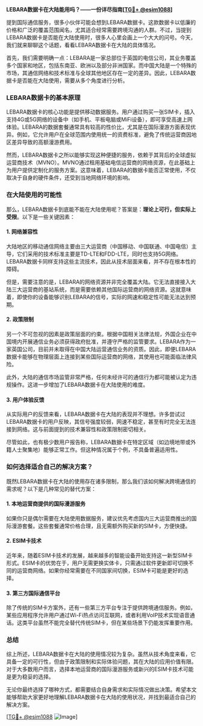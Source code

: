 **LEBARA数据卡在大陆能用吗？——一份详尽指南[[TG💪+ @esim1088](https://t.me/s/esim1088)]**

提到国际通信服务，很多小伙伴可能会想到LEBARA数据卡。这款数据卡以低廉的价格和广泛的覆盖范围闻名，尤其适合经常需要跨境沟通的人群。不过，当提到LEBARA数据卡是否能在大陆使用时，很多人心里会画上一个大大的问号。今天，我们就来聊聊这个话题，看看LEBARA数据卡在大陆的具体情况。

首先，我们需要明确一点：LEBARA是一家总部位于英国的电信公司，其业务覆盖多个国家和地区，包括东南亚、欧洲以及部分非洲国家。而中国大陆是一个特殊的市场，其通信网络和技术标准与全球其他地区存在一定的差异。因此，LEBARA数据卡是否能在大陆使用，需要从多个角度进行分析。

### LEBARA数据卡的基本原理

LEBARA数据卡的核心功能是提供移动数据服务。用户通过购买一张SIM卡，插入支持4G或5G网络的设备中（如手机、平板电脑或MiFi设备），即可享受高速上网体验。LEBARA的数据套餐通常具有较高的性价比，尤其是在国际漫游方面表现优异。例如，它允许用户在全球范围内使用统一的资费标准，避免了传统运营商因地区差异导致的高额漫游费用。

然而，LEBARA数据卡之所以能够实现这种便捷的服务，依赖于其背后的全球虚拟运营商技术（MVNO）。MVNO通过租用基础电信运营商的网络资源，在此基础上为用户提供定制化的服务方案。这意味着，LEBARA的数据卡能否正常使用，不仅取决于自身的硬件条件，还受到当地网络环境的影响。

### 在大陆使用的可能性

那么，LEBARA数据卡到底能不能在大陆使用呢？答案是：**理论上可行，但实际上受限**。以下是一些关键因素：

#### 1. **网络兼容性**
大陆地区的移动通信网络主要由三大运营商（中国移动、中国联通、中国电信）主导，它们采用的技术标准主要是TD-LTE和FDD-LTE，同时也支持5G网络。LEBARA数据卡同样支持这些主流技术，因此从技术层面来看，并不存在根本性的障碍。

但是，需要注意的是，LEBARA的网络资源并非完全覆盖大陆。它无法直接接入大陆三大运营商的基站系统，而是需要依赖其他国际运营商的网络资源。这就意味着，即使你的设备能够识别LEBARA的信号，实际的网速和稳定性可能无法达到预期。

#### 2. **政策限制**
另一个不可忽视的因素是政策层面的约束。根据中国相关法律法规，外国企业在中国境内开展通信业务必须获得政府批准，并遵守严格的监管要求。LEBARA作为一家英国公司，目前并未取得在中国大陆运营通信业务的资质。因此，即便LEBARA数据卡能够在物理层面上连接到某些国际运营商的网络，其使用也可能面临法律风险。

此外，大陆的通信市场监管非常严格，任何未经许可的通信行为都可能被认定为违规操作。这进一步增加了LEBARA数据卡在大陆使用的难度。

#### 3. **用户体验反馈**
从实际用户的反馈来看，LEBARA数据卡在大陆的表现并不理想。许多尝试过LEBARA数据卡的用户反映，其信号强度较弱，网速不稳定，甚至有时完全无法连接到网络。这与前面提到的技术兼容性和政策限制密切相关。

尽管如此，也有极少数用户报告称，LEBARA数据卡在特定区域（如边境地带或外籍人士聚集地）能够正常工作。但这种情况属于个例，不具备普遍适用性。

### 如何选择适合自己的解决方案？

既然LEBARA数据卡在大陆的使用存在诸多限制，那么我们该如何解决跨境通信的需求呢？以下是几种常见的替代方案：

#### 1. **本地运营商提供的国际漫游服务**
如果你只是偶尔需要在大陆使用数据服务，建议优先考虑国内三大运营商推出的国际漫游套餐。这些套餐通常价格合理，且无需额外购买新的SIM卡，方便快捷。

#### 2. **ESIM卡技术**
近年来，随着ESIM卡技术的发展，越来越多的智能设备开始支持这一新型SIM卡形式。ESIM卡的优势在于，用户无需更换实体卡，只需通过软件更新即可切换不同的运营商网络。如果你经常需要在不同国家间切换，ESIM卡可能是更好的选择。

#### 3. **第三方国际通信平台**
除了传统的SIM卡方案外，还有一些第三方平台专注于提供跨境通信服务。例如，某些应用程序允许用户通过Wi-Fi热点访问互联网，或者利用VoIP技术实现语音通话。这类平台虽然不能完全替代传统SIM卡，但在某些场景下仍能发挥重要作用。

### 总结

综上所述，LEBARA数据卡在大陆的使用情况较为复杂。虽然从技术角度来看，它具备一定的可行性，但由于政策限制和实际体验问题，其在大陆的应用价值有限。对于大多数用户而言，选择本地运营商的国际漫游服务或新兴的ESIM卡技术可能是更为稳妥的选择。

无论你最终选择了哪种方式，都需要结合自身需求和实际情况做出决策。希望本文能够帮助大家更好地理解LEBARA数据卡在大陆的使用状况，并找到最适合自己的解决方案。

[[TG💪+ @esim1088](https://t.me/s/esim1088) ![Image](https://i.postimg.cc/4NQfJmqS/Snipaste-2025-05-13-00-14-12.png)]